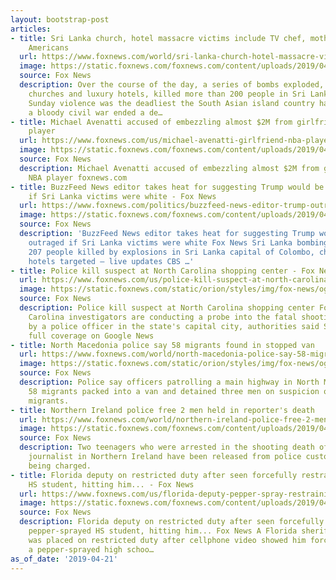 ```yaml
---
layout: bootstrap-post
articles:
- title: Sri Lanka church, hotel massacre victims include TV chef, mother and son,
    Americans
  url: https://www.foxnews.com/world/sri-lanka-church-hotel-massacre-victims-tv-chef-mother-son-americans
  image: https://static.foxnews.com/foxnews.com/content/uploads/2019/04/Alex-and-Anita-Nicholson.jpg
  source: Fox News
  description: Over the course of the day, a series of bombs exploded, including at
    churches and luxury hotels, killed more than 200 people in Sri Lanka. The Easter
    Sunday violence was the deadliest the South Asian island country has seen since
    a bloody civil war ended a de…
- title: Michael Avenatti accused of embezzling almost $2M from girlfriend of NBA
    player
  url: https://www.foxnews.com/us/michael-avenatti-girlfriend-nba-player-embezzling
  image: https://static.foxnews.com/foxnews.com/content/uploads/2019/04/ContentBroker_contentid-c01ee37219fe4dd38ee32a7c392a6381.png
  source: Fox News
  description: Michael Avenatti accused of embezzling almost $2M from girlfriend of
    NBA player foxnews.com
- title: BuzzFeed News editor takes heat for suggesting Trump would be more outraged
    if Sri Lanka victims were white - Fox News
  url: https://www.foxnews.com/politics/buzzfeed-news-editor-trump-outraged-sri-lanka-victims-white
  image: https://static.foxnews.com/foxnews.com/content/uploads/2019/04/Trump-Elder.jpg
  source: Fox News
  description: 'BuzzFeed News editor takes heat for suggesting Trump would be more
    outraged if Sri Lanka victims were white Fox News Sri Lanka bombings: At least
    207 people killed by explosions in Sri Lanka capital of Colombo, churches and
    hotels targeted — live updates CBS …'
- title: Police kill suspect at North Carolina shopping center - Fox News
  url: https://www.foxnews.com/us/police-kill-suspect-at-north-carolina-shopping-center
  image: https://static.foxnews.com/static/orion/styles/img/fox-news/og/og-fox-news.png
  source: Fox News
  description: Police kill suspect at North Carolina shopping center Fox News North
    Carolina investigators are conducting a probe into the fatal shooting of a man
    by a police officer in the state's capital city, authorities said Sunday. View
    full coverage on Google News
- title: North Macedonia police say 58 migrants found in stopped van
  url: https://www.foxnews.com/world/north-macedonia-police-say-58-migrants-found-in-stopped-van
  image: https://static.foxnews.com/static/orion/styles/img/fox-news/og/og-fox-news.png
  source: Fox News
  description: Police say officers patrolling a main highway in North Macedonia found
    58 migrants packed into a van and detained three men on suspicion of smuggling
    migrants.
- title: Northern Ireland police free 2 men held in reporter's death
  url: https://www.foxnews.com/world/northern-ireland-police-free-2-men-held-in-reporters-death
  image: https://static.foxnews.com/foxnews.com/content/uploads/2019/04/f038d04f-ContentBroker_contentid-9d607796f71048ceb10d3e2aa8d9c905.png
  source: Fox News
  description: Two teenagers who were arrested in the shooting death of a 29-year-old
    journalist in Northern Ireland have been released from police custody without
    being charged.
- title: Florida deputy on restricted duty after seen forcefully restraining pepper-sprayed
    HS student, hitting him... - Fox News
  url: https://www.foxnews.com/us/florida-deputy-pepper-spray-restraining-teen-head-ground
  image: https://static.foxnews.com/foxnews.com/content/uploads/2019/04/Travella-HS.jpg
  source: Fox News
  description: Florida deputy on restricted duty after seen forcefully restraining
    pepper-sprayed HS student, hitting him... Fox News A Florida sheriff's deputy
    was placed on restricted duty after cellphone video showed him forcefully restraining
    a pepper-sprayed high schoo…
as_of_date: '2019-04-21'
---
```



